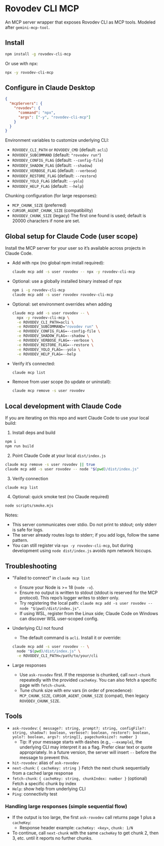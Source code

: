 # Rovodev CLI MCP

An MCP server wrapper that exposes Rovodev CLI as MCP tools. Modeled after `gemini-mcp-tool`.

## Install

```bash
npm install -g rovodev-cli-mcp
```

Or use with npx:

```bash
npx -y rovodev-cli-mcp
```

## Configure in Claude Desktop

```json
{
  "mcpServers": {
    "rovodev": {
      "command": "npx",
      "args": ["-y", "rovodev-cli-mcp"]
    }
  }
}
```

Environment variables to customize underlying CLI:
- `ROVODEV_CLI_PATH` or `ROVODEV_CMD` (default: `acli`)
- `ROVODEV_SUBCOMMAND` (default: `"rovodev run"`)
- `ROVODEV_CONFIG_FLAG` (default: `--config-file`)
- `ROVODEV_SHADOW_FLAG` (default: `--shadow`)
- `ROVODEV_VERBOSE_FLAG` (default: `--verbose`)
- `ROVODEV_RESTORE_FLAG` (default: `--restore`)
- `ROVODEV_YOLO_FLAG` (default: `--yolo`)
- `ROVODEV_HELP_FLAG` (default: `--help`)

Chunking configuration (for large responses):
- `MCP_CHUNK_SIZE` (preferred)
- `CURSOR_AGENT_CHUNK_SIZE` (compatibility)
- `ROVODEV_CHUNK_SIZE` (legacy)
The first one found is used; default is 20000 characters if none are set.

## Global setup for Claude Code (user scope)

Install the MCP server for your user so it’s available across projects in Claude Code.

- Add with npx (no global npm install required):
  ```bash
  claude mcp add -s user rovodev -- npx -y rovodev-cli-mcp
  ```

- Optional: use a globally installed binary instead of npx
  ```bash
  npm i -g rovodev-cli-mcp
  claude mcp add -s user rovodev rovodev-cli-mcp
  ```

- Optional: set environment overrides when adding
  ```bash
  claude mcp add -s user rovodev -- \
    npx -y rovodev-cli-mcp \
    -e ROVODEV_CLI_PATH=acli \
    -e ROVODEV_SUBCOMMAND="rovodev run" \
    -e ROVODEV_CONFIG_FLAG=--config-file \
    -e ROVODEV_SHADOW_FLAG=--shadow \
    -e ROVODEV_VERBOSE_FLAG=--verbose \
    -e ROVODEV_RESTORE_FLAG=--restore \
    -e ROVODEV_YOLO_FLAG=--yolo \
    -e ROVODEV_HELP_FLAG=--help
  ```

- Verify it’s connected:
  ```bash
  claude mcp list
  ```

- Remove from user scope (to update or uninstall):
  ```bash
  claude mcp remove -s user rovodev
  ```

## Local development with Claude Code

If you are iterating on this repo and want Claude Code to use your local build:

1) Install deps and build
```bash
npm i
npm run build
```

2) Point Claude Code at your local `dist/index.js`
```bash
claude mcp remove -s user rovodev || true
claude mcp add -s user rovodev -- node "$(pwd)/dist/index.js"
```

3) Verify connection
```bash
claude mcp list
```

4) Optional: quick smoke test (no Claude required)
```bash
node scripts/smoke.mjs
```

Notes:
- This server communicates over stdio. Do not print to stdout; only stderr is safe for logs.
- The server already routes logs to stderr; if you add logs, follow the same pattern.
- You can still register via `npx -y rovodev-cli-mcp`, but during development using `node dist/index.js` avoids npm network hiccups.

## Troubleshooting

- "Failed to connect" in `claude mcp list`
  - Ensure your Node is >= 18 (`node -v`).
  - Ensure no output is written to stdout (stdout is reserved for the MCP protocol). This repo’s logger writes to stderr only.
  - Try registering the local path: `claude mcp add -s user rovodev -- node "$(pwd)/dist/index.js"`.
  - If using WSL, register from the Linux side; Claude Code on Windows can discover WSL user-scoped config.

- Underlying CLI not found
  - The default command is `acli`. Install it or override:
  ```bash
  claude mcp add -s user rovodev -- \
    node "$(pwd)/dist/index.js" \
    -e ROVODEV_CLI_PATH=/path/to/your/cli
  ```

- Large responses
  - Use `ask-rovodev` first. If the response is chunked, call `next-chunk` repeatedly with the provided `cacheKey`. You can also fetch a specific page with `fetch-chunk`.
  - Tune chunk size with env vars (in order of precedence): `MCP_CHUNK_SIZE`, `CURSOR_AGENT_CHUNK_SIZE` (compat), then legacy `ROVODEV_CHUNK_SIZE`.

## Tools
- `ask-rovodev`: `{ message?: string, prompt?: string, configFile?: string, shadow?: boolean, verbose?: boolean, restore?: boolean, yolo?: boolean, args?: string[], pagechunksize?: number }`
  - Tip: If your message starts with dashes (e.g., `--example`), the underlying CLI may interpret it as a flag. Prefer clear text or quote appropriately. In a future version, the server will insert `--` before the message to prevent this.
- `hit-rovodev`: alias of `ask-rovodev`
- `next-chunk`: `{ cacheKey: string }` Fetch the next chunk sequentially from a cached large response
- `fetch-chunk`: `{ cacheKey: string, chunkIndex: number }` (optional) Fetch a specific chunk by index
- `Help`: show help from underlying CLI
- `Ping`: connectivity test

### Handling large responses (simple sequential flow)

- If the output is too large, the first `ask-rovodev` call returns page 1 plus a `cacheKey`:
  - Response header example: `cacheKey: <key>`, `chunk: 1/N`
- To continue, call `next-chunk` with the same `cacheKey` to get chunk 2, then 3, etc. until it reports no further chunks.

